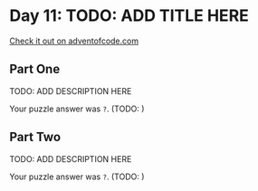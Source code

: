 # Day 11: TODO: ADD TITLE HERE

[Check it out on adventofcode.com](https://adventofcode.com/2023/day/11)

## Part One

TODO: ADD DESCRIPTION HERE

Your puzzle answer was `?`. (TODO: )

## Part Two

TODO: ADD DESCRIPTION HERE

Your puzzle answer was `?`. (TODO: )